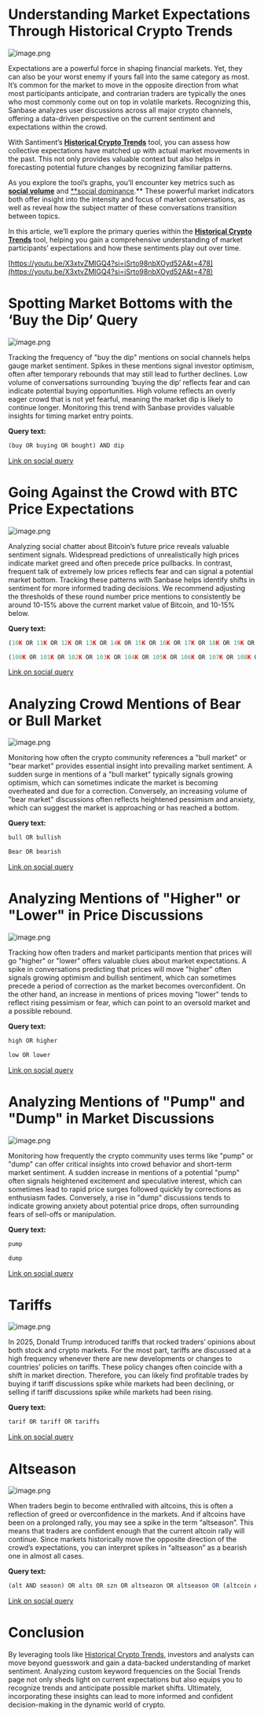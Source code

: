 # Understanding Market Expectations Through Historical Crypto Trends

![image.png](image.png)

Expectations are a powerful force in shaping financial markets. Yet, they can also be your worst enemy if yours fall into the same category as most. It’s common for the market to move in the opposite direction from what most participants anticipate, and contrarian traders are typically the ones who most commonly come out on top in volatile markets. Recognizing this, Sanbase analyzes user discussions across all major crypto channels, offering a data-driven perspective on the current sentiment and expectations within the crowd.

With Santiment’s [**Historical Crypto Trends**](https://app.santiment.net/social-trends/crypto-trends) tool, you can assess how collective expectations have matched up with actual market movements in the past. This not only provides valuable context but also helps in forecasting potential future changes by recognizing familiar patterns.

As you explore the tool’s graphs, you’ll encounter key metrics such as [**social volume**](https://academy.santiment.net/metrics/social-volume/#definition) and [**social dominance](https://academy.santiment.net/metrics/social-dominance/#social-dominance-for-an-asset).** These powerful market indicators both offer insight into the intensity and focus of market conversations, as well as reveal how the subject matter of these conversations transition between topics.

In this article, we’ll explore the primary queries within the [**Historical Crypto Trends**](https://app.santiment.net/social-trends/crypto-trends) tool, helping you gain a comprehensive understanding of market participants’ expectations and how these sentiments play out over time.

[https://youtu.be/X3xtvZMlGQ4?si=iSrto98nbXOyd52A&t=478](https://youtu.be/X3xtvZMlGQ4?si=iSrto98nbXOyd52A&t=478)

# **Spotting Market Bottoms with the ‘Buy the Dip’ Query**

![image.png](image%201.png)

Tracking the frequency of "buy the dip" mentions on social channels helps gauge market sentiment. Spikes in these mentions signal investor optimism, often after temporary rebounds that may still lead to further declines. Low volume of conversations surrounding ‘buying the dip’ reflects fear and can indicate potential buying opportunities. High volume reflects an overly eager crowd that is not yet fearful, meaning the market dip is likely to continue longer. Monitoring this trend with Sanbase provides valuable insights for timing market entry points.

**Query text:**

```jsx
(buy OR buying OR bought) AND dip
```

[Link on social query](https://app.santiment.net/s/nrdmCug6)

# **Going Against the Crowd with BTC Price Expectations**

![image.png](image%202.png)

Analyzing social chatter about Bitcoin’s future price reveals valuable sentiment signals. Widespread predictions of unrealistically high prices indicate market greed and often precede price pullbacks. In contrast, frequent talk of extremely low prices reflects fear and can signal a potential market bottom. Tracking these patterns with Sanbase helps identify shifts in sentiment for more informed trading decisions. We recommend adjusting the thresholds of these round number price mentions to consistently be around 10-15% above the current market value of Bitcoin, and 10-15% below.

**Query text:**

```jsx
(10K OR 11K OR 12K OR 13K OR 14K OR 15K OR 16K OR 17K OR 18K OR 19K OR 20K OR 21K OR 22K OR 23K OR 24K OR 25K OR 26K OR 27K OR 28K OR 29K OR 30K OR 31K OR 32K OR 33K OR 34K OR 35K OR 36K OR 37K OR 38K OR 39K OR 40K OR 41K OR 42K OR 43K OR 44K OR 45K OR 46K OR 47K OR 48K OR 49K OR 50K OR 51K OR 52K OR 53K OR 54K OR 55K OR 56K OR 57K OR 58K OR 59K OR 60K OR 61K OR 62K OR 63K OR 64K OR 65K OR 66K OR 67K OR 68K OR 69K OR 10000 OR 11000 OR 10000 OR 11000 OR 12000 OR 13000 OR 14000 OR 15000 OR 16000 OR 17000 OR 18000 OR 19000 OR 20000 OR 21000 OR 22000 OR 23000 OR 24000 OR 25000 OR 26000 OR 27000 OR 28000 OR 29000 OR 30000 OR 31000 OR 32000 OR 33000 OR 34000 OR 35000 OR 36000 OR 37000 OR 38000 OR 39000 OR 40000 OR 41000 OR 42000 OR 43000 OR 44000 OR 45000 OR 46000 OR 47000 OR 48000 OR 49000 OR 50000 OR 51000 OR 52000 OR 53000 OR 54000 OR 55000 OR 56000 OR 57000 OR 58000 OR 59000 OR 60000 OR 61000 OR 62000 OR 63000 OR 64000 OR 65000 OR 66000 OR 67000 OR 68000 OR 69000) AND (bitcoin OR btc)
```

```jsx
(100K OR 101K OR 102K OR 103K OR 104K OR 105K OR 106K OR 107K OR 108K OR 109K OR 110K OR 111K OR 112K OR 113K OR 114K OR 115K OR 116K OR 117K OR 118K OR 119K OR 120K OR 121K OR 122K OR 123K OR 124K OR 125K OR 126K OR 127K OR 128K OR 129K OR 130K OR 131K OR 132K OR 133K OR 134K OR 135K OR 136K OR 137K OR 138K OR 139K OR 140K OR 141K OR 142K OR 143K OR 144K OR 145K OR 146K OR 147K OR 148K OR 149K OR 150K OR 151K OR 152K OR 153K OR 154K OR 155K OR 156K OR 157K OR 158K OR 159K OR100000 OR 101000 OR 102000 OR 103000 OR 104000 OR 105000 OR 106000 OR 107000 OR 108000 OR 109000 OR 110000 OR 111000 OR 112000 OR 113000 OR 114000 OR 115000 OR 116000 OR 117000 OR 118000 OR 119000 OR 120000 OR 121000 OR 122000 OR 123000 OR 124000 OR 125000 OR 126000 OR 127000 OR 128000 OR 129000 OR 130000 OR 131000 OR 132000 OR 133000 OR 134000 OR 135000 OR 136000 OR 137000 OR 138000 OR 139000 OR 140000 OR 141000 OR 142000 OR 143000 OR 144000 OR 145000 OR 146000 OR 147000 OR 148000 OR 149000 OR 150000 OR 151000 OR 152000 OR 153000 OR 154000 OR 155000 OR 156000 OR 157000 OR 158000 OR 159000) AND (bitcoin OR btc)
```

[Link on social query](https://app.santiment.net/s/jbpgKsYO)

# **Analyzing Crowd Mentions of Bear or Bull Market**

![image.png](image%203.png)

Monitoring how often the crypto community references a "bull market" or "bear market" provides essential insight into prevailing market sentiment. A sudden surge in mentions of a "bull market" typically signals growing optimism, which can sometimes indicate the market is becoming overheated and due for a correction. Conversely, an increasing volume of "bear market" discussions often reflects heightened pessimism and anxiety, which can suggest the market is approaching or has reached a bottom.

**Query text:**

```jsx
bull OR bullish
```

```jsx
Bear OR bearish
```

[Link on social query](https://app.santiment.net/s/njhTxpbX)

# **Analyzing Mentions of "Higher" or "Lower" in Price Discussions**

![image.png](image%204.png)

Tracking how often traders and market participants mention that prices will go "higher" or "lower" offers valuable clues about market expectations. A spike in conversations predicting that prices will move "higher" often signals growing optimism and bullish sentiment, which can sometimes precede a period of correction as the market becomes overconfident. On the other hand, an increase in mentions of prices moving "lower" tends to reflect rising pessimism or fear, which can point to an oversold market and a possible rebound.

**Query text:**

```jsx
high OR higher
```

```jsx
low OR lower
```

[Link on social query](https://app.santiment.net/s/-iQm0v3E)

# **Analyzing Mentions of "Pump" and "Dump" in Market Discussions**

![image.png](image%205.png)

Monitoring how frequently the crypto community uses terms like "pump" or "dump" can offer critical insights into crowd behavior and short-term market sentiment. A sudden increase in mentions of a potential "pump" often signals heightened excitement and speculative interest, which can sometimes lead to rapid price surges followed quickly by corrections as enthusiasm fades. Conversely, a rise in "dump" discussions tends to indicate growing anxiety about potential price drops, often surrounding fears of sell-offs or manipulation.

**Query text:**

```jsx
pump
```

```jsx
dump
```

[Link on social query](https://app.santiment.net/s/ibsJUqyi)

# Tariffs

![image.png](image%206.png)

In 2025, Donald Trump introduced tariffs that rocked traders’ opinions about both stock and crypto markets. For the most part, tariffs are discussed at a high frequency whenever there are new developments or changes to countries’ policies on tariffs. These policy changes often coincide with a shift in market direction. Therefore, you can likely find profitable trades by buying if tariff discussions spike while markets had been declining, or selling if tariff discussions spike while markets had been rising.

**Query text:**

```jsx
tarif OR tariff OR tariffs
```

[Link on social query](https://app.santiment.net/s/1rjfXuuc)

# Altseason

![image.png](image%207.png)

When traders begin to become enthralled with altcoins, this is often a reflection of greed or overconfidence in the markets. And if altcoins have been on a prolonged rally, you may see a spike in the term “altseason”. This means that traders are confident enough that the current altcoin rally will continue. Since markets historically move the opposite direction of the crowd’s expectations, you can interpret spikes in “altseason” as a bearish one in almost all cases.

**Query text:**

```jsx
(alt AND season) OR alts OR szn OR altseazon OR altseason OR (altcoin AND seazon)
```

[Link on social query](https://app.santiment.net/s/FQjsj8kr)

# **Conclusion**

By leveraging tools like [Historical Crypto Trends](https://app.santiment.net/social-trends/crypto-trends), investors and analysts can move beyond guesswork and gain a data-backed understanding of market sentiment. Analyzing custom keyword frequencies on the Social Trends page not only sheds light on current expectations but also equips you to recognize trends and anticipate possible market shifts. Ultimately, incorporating these insights can lead to more informed and confident decision-making in the dynamic world of crypto.